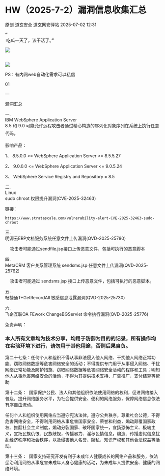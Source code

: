 #  HW（2025-7-2）漏洞信息收集汇总  
原创 道玄安全  道玄网安驿站   2025-07-02 12:31  
  
**“**  
 吃瓜一天了，该干活了。**”**  
  
![](https://mmbiz.qpic.cn/sz_mmbiz_png/L369x9IF3yPA9bic9zzTydWv4XTTHH2NAiamMp8Kxsh4s2lukPuyuwnia3NiaHkiaU8a3JGFhLvNnYvtLvHTFAd91Rw/640?wx_fmt=png&from=appmsg "")  
  
      
![](https://mmbiz.qpic.cn/sz_mmbiz_png/L369x9IF3yPMwVHx9iaPDKDhBJiajRW2DIdq0Wxe7JcpgKDia3zMfgicaaD6Auwn6Q3GGm2vI0eNh1Qic6OUhHMjE7g/640?wx_fmt=png&from=appmsg "")  
  
  
  
PS：有内网web自动化需求可以私信  
  
  
  
  
01  
  
—  
  
  
  
漏洞汇总  
  
  
一.  
IBM WеbSрhеrе Aррliсаtiоn Sеrvеr   
8.5 和 9.0 可能允许远程攻击者通过精心构造的序列化对象序列在系统上执行任意代码。  
  
影响产品：  
  
1、 8.5.0.0 <= WebSphere Application Server <= 8.5.5.27  
  
2、 9.0.0.0 <= WebSphere Application Server <= 9.0.5.24  
  
3、 WebSphere Service Registry and Repository = 8.5  
  
二.  
Linux   
sudo chroot 权限提升漏洞(CVE-2025-32463)  
  
链接：  
```
https://www.stratascale.com/vulnerability-alert-CVE-2025-32463-sudo-chroot
```  
  
三.  
明源云ERP文档服务系统任意文件上传漏洞(QVD-2025-25780)  
  
    攻击者可能通过sendfile.jsp接口上传恶意文件，包括可执行的恶意脚本  
  
四.  
MetaCRM 客户关系管理系统 sendsms.jsp 任意文件上传漏洞(QVD-2025-25762)  
  
    攻击者可能通过 sendsms.jsp 接口上传恶意文件，包括可执行的恶意脚本。  
  
五.  
畅捷通T+GetRecordAll 敏感信息泄露漏洞(QVD-2025-25730)  
  
六.  
飞企互联OA FEwork ChangeBGServlet 命令执行漏洞(QVD-2025-25776)  
  
  
  
免责声明：  
### 本人所有文章均为技术分享，均用于防御为目的的记录，所有操作均在实验环境下进行，请勿用于其他用途，否则后果自负。  
  
第二十七条：任何个人和组织不得从事非法侵入他人网络、干扰他人网络正常功能、窃取网络数据等危害网络安全的活动；不得提供专门用于从事侵入网络、干扰网络正常功能及防护措施、窃取网络数据等危害网络安全活动的程序和工具；明知他人从事危害网络安全的活动，不得为其提供技术支持、广告推广、支付结算等帮助  
  
第十二条：  国家保护公民、法人和其他组织依法使用网络的权利，促进网络接入普及，提升网络服务水平，为社会提供安全、便利的网络服务，保障网络信息依法有序自由流动。  
  
任何个人和组织使用网络应当遵守宪法法律，遵守公共秩序，尊重社会公德，不得危害网络安全，不得利用网络从事危害国家安全、荣誉和利益，煽动颠覆国家政权、推翻社会主义制度，煽动分裂国家、破坏国家统一，宣扬恐怖主义、极端主义，宣扬民族仇恨、民族歧视，传播暴力、淫秽色情信息，编造、传播虚假信息扰乱经济秩序和社会秩序，以及侵害他人名誉、隐私、知识产权和其他合法权益等活动。  
  
第十三条：  国家支持研究开发有利于未成年人健康成长的网络产品和服务，依法惩治利用网络从事危害未成年人身心健康的活动，为未成年人提供安全、健康的网络环境。  
  
  
  
  
  

